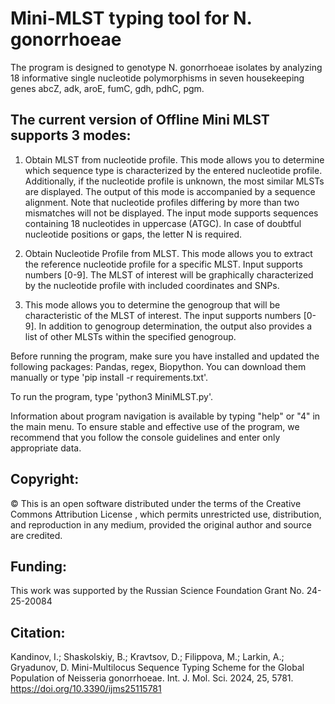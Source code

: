 # Mini-MLST typing tool for N. gonorrhoeae

The program is designed to genotype N. gonorrhoeae isolates by analyzing 18 informative single nucleotide polymorphisms in seven housekeeping genes abcZ, adk, aroE, fumC, gdh, pdhC, pgm.

## The current version of Offline Mini MLST supports 3 modes:

1. Obtain MLST from nucleotide profile. This mode allows you to determine which sequence type is characterized by the entered nucleotide profile. Additionally, if the nucleotide profile is unknown, the most similar MLSTs are displayed. The output of this mode is accompanied by a sequence alignment. Note that nucleotide profiles differing by more than two mismatches will not be displayed. The input mode supports sequences containing 18 nucleotides in uppercase (ATGC). In case of doubtful nucleotide positions or gaps, the letter N is required.

2. Obtain Nucleotide Profile from MLST. This mode allows you to extract the reference nucleotide profile for a specific MLST. Input supports numbers [0-9]. The MLST of interest will be graphically characterized by the nucleotide profile with included coordinates and SNPs.

3. This mode allows you to determine the genogroup that will be characteristic of the MLST of interest. The input supports numbers [0-9]. In addition to genogroup determination, the output also provides a list of other MLSTs within the specified genogroup.

Before running the program, make sure you have installed and updated the following packages: Pandas, regex, Biopython. You can download them manually or type 'pip install -r requirements.txt'.

To run the program, type 'python3 MiniMLST.py'.

Information about program navigation is available by typing "help" or "4" in the main menu. To ensure stable and effective use of the program, we recommend that you follow the console guidelines and enter only appropriate data.

## Copyright:
© This is an open software distributed under the terms of the Creative Commons Attribution License , which permits unrestricted use, distribution, and reproduction in any medium, provided the original author and source are credited.

## Funding:

This work was supported by the Russian Science Foundation Grant No. 24-25-20084

## Citation: 
Kandinov, I.; Shaskolskiy, B.; Kravtsov, D.; Filippova, M.; Larkin, A.; Gryadunov, D. Mini-Multilocus Sequence Typing Scheme for the Global Population of Neisseria gonorrhoeae. Int. J. Mol. Sci. 2024, 25, 5781. https://doi.org/10.3390/ijms25115781 


